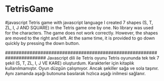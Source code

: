 # TetrisGame
#javascript
Tetris game with javascript language 
I created 7 shapes (S, T, ZL, I, J AND SQUARE) in the Tetris game one by one. No library was used for the characters.
The game does not work correctly. However, the shapes are moved to the right and left. At the same time, it is provided to go down quickly by pressing the down button.


#######################################################################
Javascript dili ile Tetris oyunu Tetris oyununda tek tek 7 şekil (S, T, ZL, I, J VE KARE) oluşturdum. Karakterler için kitaplık kullanılmamıştır. Oyun düzgün çalışmıyor. Ancak şekiller sağa ve sola taşınır. Aynı zamanda aşağı butonuna basılarak hızlıca aşağı inilmesi sağlanır.
